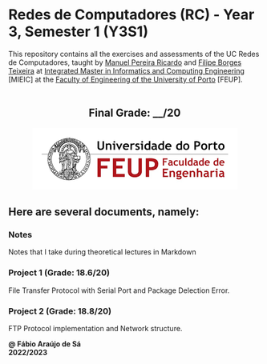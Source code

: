 # Redes de Computadores (RC) - Year 3, Semester 1 (Y3S1)

This repository contains all the exercises and assessments of the UC Redes de Computadores, taught by [Manuel Pereira Ricardo](https://sigarra.up.pt/feup/pt/func_geral.formview?p_codigo=236891) and [Filipe Borges Teixeira](https://sigarra.up.pt/feup/pt/func_geral.formview?p_codigo=553729) at [Integrated Master in Informatics and Computing Engineering](https://sigarra.up.pt/feup/pt/cur_geral.cur_view?pv_curso_id=742) [MIEIC] at the [Faculty of Engineering of the University of Porto](https://sigarra.up.pt/feup/pt/web_page.Inicial) [FEUP]. <br> <br>

<h2 align = "center" >Final Grade: __/20</h2>
<p align = "center" >
  <img 
       title = "FEUP logo"
       src = "Images//FEUP_Logo.png" 
       alt = "FEUP Logo"  
       />
</p>

## Here are several documents, namely:

### Notes
Notes that I take during theoretical lectures in Markdown <br>

### Project 1 (Grade: 18.6/20)

File Transfer Protocol with Serial Port and Package Delection Error.

### Project 2 (Grade: 18.8/20)

FTP Protocol implementation and Network structure.

**@ Fábio Araújo de Sá** <br>
**2022/2023**

